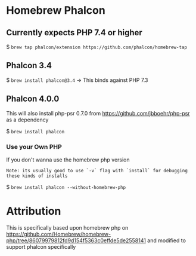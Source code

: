 # Homebrew Phalcon

## Currently expects PHP 7.4 or higher

$ `brew tap phalcon/extension https://github.com/phalcon/homebrew-tap`

## Phalcon 3.4

$ `brew install phalcon@3.4` -> This binds against PHP 7.3

## Phalcon 4.0.0

This will also install php-psr 0.7.0 from https://github.com/jbboehr/php-psr as a dependency

$ `brew install phalcon`

### Use your Own PHP

If you don't wanna use the homebrew php version

    Note: its usually good to use `-v` flag with `install` for debugging these kinds of installs 

$ `brew install phalcon --without-homebrew-php`

# Attribution

This is specifically based upon homebrew php on https://github.com/Homebrew/homebrew-php/tree/86079979812fd9d154f5363c0effde5de2558141 and modified to support phalcon specifically

